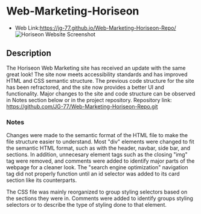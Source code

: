 # Web-Marketing-Horiseon
* Web Link:https://jg-77.github.io/Web-Marketing-Horiseon-Repo/ 
![Horiseon Website Screenshot](https://user-images.githubusercontent.com/76461629/111041091-60d42080-83eb-11eb-9476-2c5118309f99.png)


## Description
The Horiseon Web Marketing site has received an update with the same great look! The site now meets accessibility standards and has improved HTML and CSS semantic structure. The previous code structure for the site has been refractored, and the site now provides a better UI and functionality. Major changes to the site and code structure can be observed in Notes section below or in the project repository. 
Repository link: https://github.com/JG-77/Web-Marketing-Horiseon-Repo.git

### Notes
Changes were made to the semantic format of the HTML file to make the file structure easier to understand. Most "div" elements were changed to fit the semantic HTML format, such as with the header, navbar, side bar, and sections. In addition, unnecesary element tags such as the closing "img" tag were removed, and comments were added to identify major parts of the webpage for a cleaner look. The "search engine optimization" navigation tag did not properly function until an id selector was added to its card section like its counterparts.

The CSS file was mainly reorganized to group styling selectors based on the sections they were in. Comments were added to identify groups styling selectors or to describe the type of styling done to that element.
